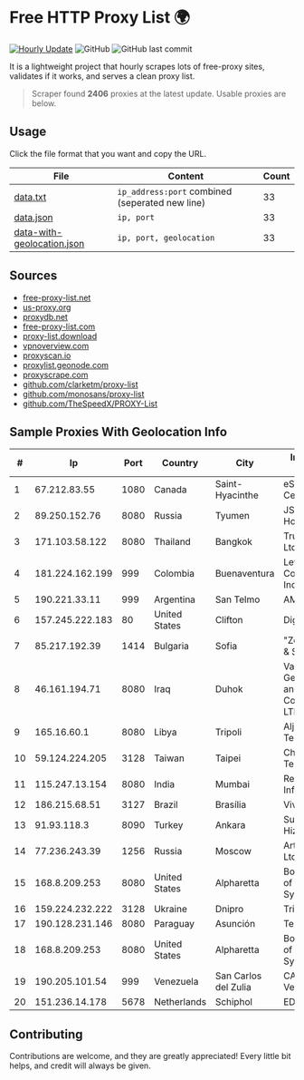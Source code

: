 
# Free HTTP Proxy List 🌍

[![Hourly Update](https://github.com/mertguvencli/http-proxy-list/actions/workflows/main.yml/badge.svg?branch=main)](https://github.com/mertguvencli/http-proxy-list/actions/workflows/main.yml)
![GitHub](https://img.shields.io/github/license/mertguvencli/http-proxy-list)
![GitHub last commit](https://img.shields.io/github/last-commit/mertguvencli/http-proxy-list)

It is a lightweight project that hourly scrapes lots of free-proxy sites, validates if it works, and serves a clean proxy list.


> Scraper found **2406** proxies at the latest update. Usable proxies are below.

## Usage

Click the file format that you want and copy the URL.


|File|Content|Count|
|----|-------|-----|
|[data.txt](https://raw.githubusercontent.com/mertguvencli/http-proxy-list/main/proxy-list/data.txt)|`ip_address:port` combined (seperated new line)|33|
|[data.json](https://raw.githubusercontent.com/mertguvencli/http-proxy-list/main/proxy-list/data.json)|`ip, port`|33|
|[data-with-geolocation.json](https://raw.githubusercontent.com/mertguvencli/http-proxy-list/main/proxy-list/data-with-geolocation.json)|`ip, port, geolocation`|33|

## Sources

* [free-proxy-list.net](https://free-proxy-list.net)
* [us-proxy.org](https://www.us-proxy.org)
* [proxydb.net](http://proxydb.net)
* [free-proxy-list.com](https://free-proxy-list.com/?page=&port=&type%5B%5D=http&type%5B%5D=https&up_time=0&search=Search)
* [proxy-list.download](https://www.proxy-list.download/HTTP)
* [vpnoverview.com](https://vpnoverview.com/privacy/anonymous-browsing/free-proxy-servers)
* [proxyscan.io](https://www.proxyscan.io)
* [proxylist.geonode.com](https://proxylist.geonode.com/api/proxy-list?limit=300&page=1&sort_by=lastChecked&sort_type=desc&protocols=http,https)
* [proxyscrape.com](https://api.proxyscrape.com/v2/?request=displayproxies&protocol=http&timeout=10000&country=all&ssl=all&anonymity=all)
* [github.com/clarketm/proxy-list](https://raw.githubusercontent.com/clarketm/proxy-list/master/proxy-list-raw.txt)
* [github.com/monosans/proxy-list](https://raw.githubusercontent.com/monosans/proxy-list/main/proxies/http.txt)
* [github.com/TheSpeedX/PROXY-List](https://raw.githubusercontent.com/TheSpeedX/PROXY-List/master/http.txt)


## Sample Proxies With Geolocation Info

|#|Ip|Port|Country|City|Internet Service Provider|
|-|--|----|-------|----|-------------------------|
|1|67.212.83.55|1080|Canada|Saint-Hyacinthe|eStruxture Data Centers Inc.|
|2|89.250.152.76|8080|Russia|Tyumen|JSC "ER-Telecom Holding"|
|3|171.103.58.122|8080|Thailand|Bangkok|True Internet Co., Ltd.|
|4|181.224.162.199|999|Colombia|Buenaventura|Level 3 Communications, Inc.|
|5|190.221.33.11|999|Argentina|San Telmo|AMX Argentina S.A.|
|6|157.245.222.183|80|United States|Clifton|DigitalOcean, LLC|
|7|85.217.192.39|1414|Bulgaria|Sofia|"Zonata - Natskovi & Sie" Ltd.|
|8|46.161.194.71|8080|Iraq|Duhok|Valin Company for General Trading and Communication LTD|
|9|165.16.60.1|8080|Libya|Tripoli|Aljeel Aljadeed For Technology|
|10|59.124.224.205|3128|Taiwan|Taipei|Chunghwa Telecom Co., Ltd.|
|11|115.247.13.154|8080|India|Mumbai|Reliance Jio Infocomm Limited|
|12|186.215.68.51|3127|Brazil|Brasília|Vivo|
|13|91.93.118.3|8090|Turkey|Ankara|Superonline Iletisim Hizmetleri A.S.|
|14|77.236.243.39|1256|Russia|Moscow|ArtCommunications Ltd. ISP. Moscow|
|15|168.8.209.253|8080|United States|Alpharetta|Board of Regents of the University System of Georgia|
|16|159.224.232.222|3128|Ukraine|Dnipro|Triolan|
|17|190.128.231.146|8080|Paraguay|Asunción|Telecel S.A.|
|18|168.8.209.253|8080|United States|Alpharetta|Board of Regents of the University System of Georgia|
|19|190.205.101.54|999|Venezuela|San Carlos del Zulia|CANTV Servicios, Venezuela|
|20|151.236.14.178|5678|Netherlands|Schiphol|EDIS|



## Contributing

Contributions are welcome, and they are greatly appreciated! Every
little bit helps, and credit will always be given.

